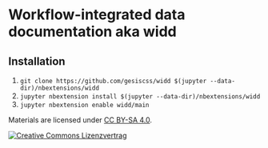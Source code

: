 # Workflow-integrated data documentation aka widd

## Installation

1. `git clone https://github.com/gesiscss/widd $(jupyter --data-dir)/nbextensions/widd`
2. `jupyter nbextension install $(jupyter --data-dir)/nbextensions/widd`
3. `jupyter nbextension enable widd/main`




Materials are licensed under [CC BY-SA 4.0](http://creativecommons.org/licenses/by-sa/4.0/).


[![Creative Commons Lizenzvertrag](https://i.creativecommons.org/l/by-sa/4.0/88x31.png)](http://creativecommons.org/licenses/by-sa/4.0/)

